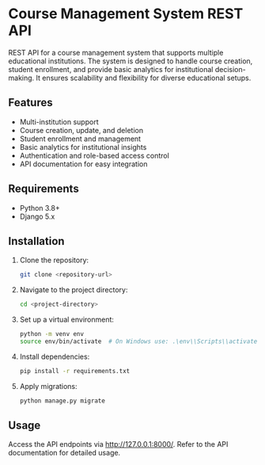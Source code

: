 # Course Management System REST API

REST API for a course management system that supports multiple educational institutions. The system is designed to handle course creation, student enrollment, and provide basic analytics for institutional decision-making. It ensures scalability and flexibility for diverse educational setups.

## Features

- Multi-institution support
- Course creation, update, and deletion
- Student enrollment and management
- Basic analytics for institutional insights
- Authentication and role-based access control
- API documentation for easy integration

## Requirements

- Python 3.8+
- Django 5.x

## Installation

1. Clone the repository:
   ```bash
   git clone <repository-url>

2. Navigate to the project directory:
    ```bash
    cd <project-directory>

3. Set up a virtual environment:
    ```bash
    python -m venv env
    source env/bin/activate  # On Windows use: .\env\\Scripts\\activate

4. Install dependencies:
    ```bash
    pip install -r requirements.txt

5. Apply migrations:
    ```bash
    python manage.py migrate


## Usage
Access the API endpoints via http://127.0.0.1:8000/. Refer to the API documentation for detailed usage.
